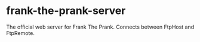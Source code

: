 # frank-the-prank-server
The official web server for Frank The Prank. Connects between FtpHost and FtpRemote.

